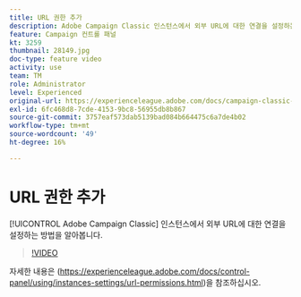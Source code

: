 ```yaml
---
title: URL 권한 추가
description: Adobe Campaign Classic 인스턴스에서 외부 URL에 대한 연결을 설정하는 방법을 알아봅니다.
feature: Campaign 컨트롤 패널
kt: 3259
thumbnail: 28149.jpg
doc-type: feature video
activity: use
team: TM
role: Administrator
level: Experienced
original-url: https://experienceleague.adobe.com/docs/campaign-classic-learn/tutorials/administrating/control-panel-acc/adding-url-permissions.html
exl-id: 6fc468d8-7cde-4153-9bc8-56955db8b867
source-git-commit: 3757eaf573dab5139bad084b664475c6a7de4b02
workflow-type: tm+mt
source-wordcount: '49'
ht-degree: 16%

---
```


# URL 권한 추가

[!UICONTROL Adobe Campaign Classic] 인스턴스에서 외부 URL에 대한 연결을 설정하는 방법을 알아봅니다.

>[!VIDEO](https://video.tv.adobe.com/v/28149?quality=12)

자세한 내용은 (https://experienceleague.adobe.com/docs/control-panel/using/instances-settings/url-permissions.html)을 참조하십시오.
